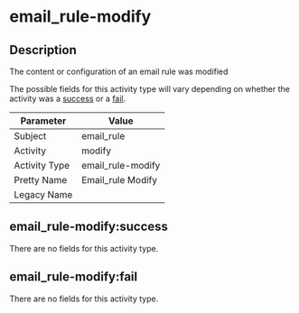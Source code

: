 email_rule-modify
=================

Description
-----------
The content or configuration of an email rule was modified

The possible fields for this activity type will vary depending on whether the activity was a [success](#email_rule-modifysuccess) or a [fail](#email_rule-modifyfail).

| Parameter     | Value             |
| ------------- | ----------------- |
| Subject       | email_rule        |
| Activity      | modify            |
| Activity Type | email_rule-modify |
| Pretty Name   | Email_rule Modify |
| Legacy Name   |                   |

email_rule-modify:success
-------------------------

There are no fields for this activity type.


email_rule-modify:fail
----------------------

There are no fields for this activity type.
